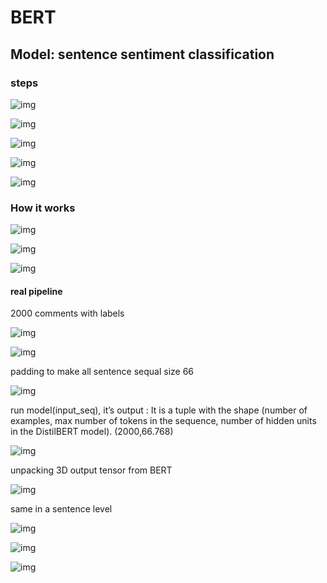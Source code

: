 # BERT

## Model: sentence sentiment classification

### steps

![img](https://jalammar.github.io/images/distilBERT/sentiment-classifier-1.png)

![img](https://jalammar.github.io/images/distilBERT/distilbert-bert-sentiment-classifier.png)

![img](https://jalammar.github.io/images/distilBERT/bert-distilbert-tutorial-sentence-embedding.png)

![img](https://jalammar.github.io/images/distilBERT/bert-distilbert-train-test-split-sentence-embedding.png)

![img](https://jalammar.github.io/images/distilBERT/bert-training-logistic-regression.png)

### How it works

![img](https://jalammar.github.io/images/distilBERT/bert-distilbert-tokenization-2-token-ids.png)

![img](https://jalammar.github.io/images/distilBERT/bert-model-input-output-1.png)

![img](https://jalammar.github.io/images/distilBERT/bert-model-calssification-output-vector-cls.png)



#### real pipeline

2000 comments with labels

![img](https://jalammar.github.io/images/distilBERT/sst2-df-head.png)

![img](https://jalammar.github.io/images/distilBERT/sst2-text-to-tokenized-ids-bert-example.png)

padding to make all sentence sequal size 66

![img](https://jalammar.github.io/images/distilBERT/bert-input-tensor.png)

run model(input_seq), it’s output : It is a tuple with the shape (number of examples, max number of tokens in the sequence, number of hidden units in the DistilBERT model). (2000,66.768)

![img](https://jalammar.github.io/images/distilBERT/bert-distilbert-output-tensor-predictions.png)

unpacking 3D output tensor from BERT

![img](https://jalammar.github.io/images/distilBERT/bert-output-tensor.png)

same in a sentence level

![img](https://jalammar.github.io/images/distilBERT/bert-input-to-output-tensor-recap.png)

![img](https://jalammar.github.io/images/distilBERT/bert-output-tensor-selection.png)

![img](https://jalammar.github.io/images/distilBERT/bert-output-cls-senteence-embeddings.png)